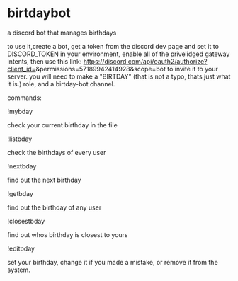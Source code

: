 # birtdaybot
a discord bot that manages birthdays

to use it,create a bot, get a token from the discord dev page and set it to DISCORD_TOKEN in your environment, enable all of the privelidged gateway intents, then use this link:
https://discord.com/api/oauth2/authorize?client_id=<bot id>&permissions=57189942414928&scope=bot
to invite it to your server. 
you will need to make a  "BIRTDAY" (that is not a typo, thats just what it is.) role, and a birtday-bot channel.

commands:

!mybday

check your current birthday in the file

!listbday

check the birthdays of every user

!nextbday

find out the next birthday

!getbday

find out the birthday of any user

!closestbday

find out whos birthday is closest to yours

!editbday

set your birthday, change it if you made a mistake, or remove it from the system.
